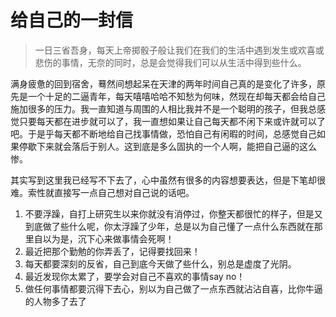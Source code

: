 # 给自己的一封信 #

> 一日三省吾身，每天上帝掷骰子般让我们在我们的生活中遇到发生或欢喜或悲伤的事情，无奈的同时，总是会觉得我们可以从生活中得到些什么。


满身疲惫的回到宿舍，蓦然间想起呆在天津的两年时间自己真的是变化了许多，原先是一个十足的二逼青年，每天嘻嘻哈哈不知愁为何味，然现在却每天都会给自己施加很多的压力。我一直知道与周围的人相比我并不是一个聪明的孩子，但我总感觉只要每天都在进步就可以了，我一直想如果让自己每天都不闲下来或许就可以了吧。于是乎每天都不断地给自己找事情做，恐怕自己有闲暇的时间，总感觉自己如果停歇下来就会落后于别人。这到底是多么固执的一个人啊，能把自己逼的这么惨。

其实写到这里我已经写不下去了，心中虽然有很多的内容想要表达，但是下笔却很难。索性就直接写一点自己想对自己说的话吧。

1. 不要浮躁，自打上研究生以来你就没有消停过，你整天都很忙的样子，但是又到底做了些什么呢，你太浮躁了少年，总是以为自己懂了一点什么东西就在那里自以为是，沉下心来做事情会死啊！
2. 最近把那个勤勉的你弄丢了，记得要找回来！
3. 每天都要深刻的反省，自己到底今天做了些什么，别总是虚度了光阴。
4. 最近发现你太累了，要学会对自己不喜欢的事情say no！
5. 做任何事情都要沉得下去心，别以为自己做了一点东西就沾沾自喜，比你牛逼的人物多了去了







